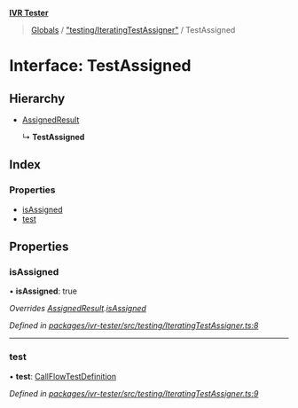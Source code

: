 **[IVR Tester](../README.md)**

> [Globals](../README.md) / ["testing/IteratingTestAssigner"](../modules/_testing_iteratingtestassigner_.md) / TestAssigned

# Interface: TestAssigned

## Hierarchy

* [AssignedResult](_testing_iteratingtestassigner_.assignedresult.md)

  ↳ **TestAssigned**

## Index

### Properties

* [isAssigned](_testing_iteratingtestassigner_.testassigned.md#isassigned)
* [test](_testing_iteratingtestassigner_.testassigned.md#test)

## Properties

### isAssigned

•  **isAssigned**: true

*Overrides [AssignedResult](_testing_iteratingtestassigner_.assignedresult.md).[isAssigned](_testing_iteratingtestassigner_.assignedresult.md#isassigned)*

*Defined in [packages/ivr-tester/src/testing/IteratingTestAssigner.ts:8](https://github.com/SketchingDev/ivr-tester/blob/e4629d5/packages/ivr-tester/src/testing/IteratingTestAssigner.ts#L8)*

___

### test

•  **test**: [CallFlowTestDefinition](_testing_test_callflowtestdefinition_.callflowtestdefinition.md)

*Defined in [packages/ivr-tester/src/testing/IteratingTestAssigner.ts:9](https://github.com/SketchingDev/ivr-tester/blob/e4629d5/packages/ivr-tester/src/testing/IteratingTestAssigner.ts#L9)*
